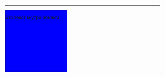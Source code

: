 <hr>
<!DOCTYPE html>
<html>
<head>
    <meta charset="UTF-8">
    <title>Объект с цветной заливкой</title>
    <style>
        .object {
            width: 200px;
            height: 200px;
            border: 1px solid black;
            background-color: blue;
        }
    </style>
</head>
<body>
    <div class="object">
        <p>Это текст внутри объекта.</p>
    </div>
</body>
</html>

